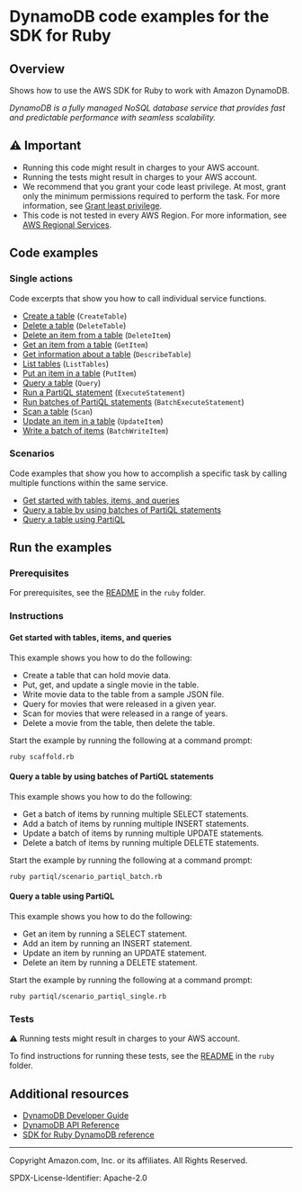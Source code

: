 <!--Generated by WRITEME on 2023-04-06 17:20:16.227303 (UTC)-->
# DynamoDB code examples for the SDK for Ruby

## Overview

Shows how to use the AWS SDK for Ruby to work with Amazon DynamoDB.

<!--custom.overview.start-->
<!--custom.overview.end-->

*DynamoDB is a fully managed NoSQL database service that provides fast and predictable performance with seamless scalability.*

## ⚠ Important

* Running this code might result in charges to your AWS account.
* Running the tests might result in charges to your AWS account.
* We recommend that you grant your code least privilege. At most, grant only the minimum permissions required to perform the task. For more information, see [Grant least privilege](https://docs.aws.amazon.com/IAM/latest/UserGuide/best-practices.html#grant-least-privilege).
* This code is not tested in every AWS Region. For more information, see [AWS Regional Services](https://aws.amazon.com/about-aws/global-infrastructure/regional-product-services).

<!--custom.important.start-->
<!--custom.important.end-->

## Code examples
### Single actions

Code excerpts that show you how to call individual service functions.

* [Create a table](scaffold.rb#L56) (`CreateTable`)
* [Delete a table](scaffold.rb#L109) (`DeleteTable`)
* [Delete an item from a table](basics/dynamodb_basics.rb#L126) (`DeleteItem`)
* [Get an item from a table](basics/dynamodb_basics.rb#L39) (`GetItem`)
* [Get information about a table](scaffold.rb#L37) (`DescribeTable`)
* [List tables](None) (`ListTables`)
* [Put an item in a table](basics/dynamodb_basics.rb#L22) (`PutItem`)
* [Query a table](basics/dynamodb_basics.rb#L74) (`Query`)
* [Run a PartiQL statement](partiql/partiql_single.rb#L12) (`ExecuteStatement`)
* [Run batches of PartiQL statements](partiql/partiql_batch.rb#L12) (`BatchExecuteStatement`)
* [Scan a table](basics/dynamodb_basics.rb#L93) (`Scan`)
* [Update an item in a table](basics/dynamodb_basics.rb#L54) (`UpdateItem`)
* [Write a batch of items](scaffold.rb#L83) (`BatchWriteItem`)

### Scenarios

Code examples that show you how to accomplish a specific task by calling multiple
functions within the same service.

* [Get started with tables, items, and queries](scaffold.rb) 
* [Query a table by using batches of PartiQL statements](partiql/scenario_partiql_batch.rb) 
* [Query a table using PartiQL](partiql/scenario_partiql_single.rb) 

## Run the examples

### Prerequisites


For prerequisites, see the [README](../../README.md#Prerequisites) in the `ruby` folder.



<!--custom.prerequisites.start-->
<!--custom.prerequisites.end-->

### Instructions


<!--custom.instructions.start-->
<!--custom.instructions.end-->


#### Get started with tables, items, and queries

This example shows you how to do the following:

* Create a table that can hold movie data.
* Put, get, and update a single movie in the table.
* Write movie data to the table from a sample JSON file.
* Query for movies that were released in a given year.
* Scan for movies that were released in a range of years.
* Delete a movie from the table, then delete the table.

Start the example by running the following at a command prompt:

```
ruby scaffold.rb
```
<!--custom.scenarios.dynamodb_Scenario_GettingStartedMovies.start-->
<!--custom.scenarios.dynamodb_Scenario_GettingStartedMovies.end-->

#### Query a table by using batches of PartiQL statements

This example shows you how to do the following:

* Get a batch of items by running multiple SELECT statements.
* Add a batch of items by running multiple INSERT statements.
* Update a batch of items by running multiple UPDATE statements.
* Delete a batch of items by running multiple DELETE statements.

Start the example by running the following at a command prompt:

```
ruby partiql/scenario_partiql_batch.rb
```
<!--custom.scenarios.dynamodb_Scenario_PartiQLBatch.start-->
<!--custom.scenarios.dynamodb_Scenario_PartiQLBatch.end-->

#### Query a table using PartiQL

This example shows you how to do the following:

* Get an item by running a SELECT statement.
* Add an item by running an INSERT statement.
* Update an item by running an UPDATE statement.
* Delete an item by running a DELETE statement.

Start the example by running the following at a command prompt:

```
ruby partiql/scenario_partiql_single.rb
```
<!--custom.scenarios.dynamodb_Scenario_PartiQLSingle.start-->
<!--custom.scenarios.dynamodb_Scenario_PartiQLSingle.end-->

### Tests

⚠ Running tests might result in charges to your AWS account.


To find instructions for running these tests, see the [README](../../README.md#Tests)
in the `ruby` folder.



<!--custom.tests.start-->
<!--custom.tests.end-->

## Additional resources

* [DynamoDB Developer Guide](https://docs.aws.amazon.com/amazondynamodb/latest/developerguide/Introduction.html)
* [DynamoDB API Reference](https://docs.aws.amazon.com/amazondynamodb/latest/APIReference/Welcome.html)
* [SDK for Ruby DynamoDB reference](https://docs.aws.amazon.com/sdk-for-ruby/v3/api/Aws/Dynamodb.html)

<!--custom.resources.start-->
<!--custom.resources.end-->

---

Copyright Amazon.com, Inc. or its affiliates. All Rights Reserved.

SPDX-License-Identifier: Apache-2.0